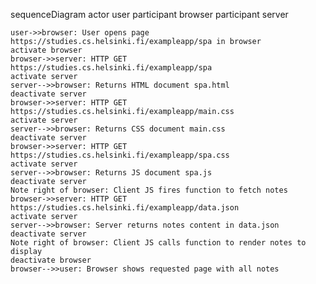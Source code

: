 sequenceDiagram
    actor user
    participant browser
    participant server

    user->>browser: User opens page https://studies.cs.helsinki.fi/exampleapp/spa in browser
    activate browser
    browser->>server: HTTP GET https://studies.cs.helsinki.fi/exampleapp/spa
    activate server
    server-->>browser: Returns HTML document spa.html
    deactivate server
    browser->>server: HTTP GET https://studies.cs.helsinki.fi/exampleapp/main.css
    activate server
    server-->>browser: Returns CSS document main.css
    deactivate server
    browser->>server: HTTP GET https://studies.cs.helsinki.fi/exampleapp/spa.css
    activate server
    server-->>browser: Returns JS document spa.js
    deactivate server
    Note right of browser: Client JS fires function to fetch notes
    browser->>server: HTTP GET https://studies.cs.helsinki.fi/exampleapp/data.json
    activate server
    server-->>browser: Server returns notes content in data.json
    deactivate server
    Note right of browser: Client JS calls function to render notes to display
    deactivate browser
    browser-->>user: Browser shows requested page with all notes
    
